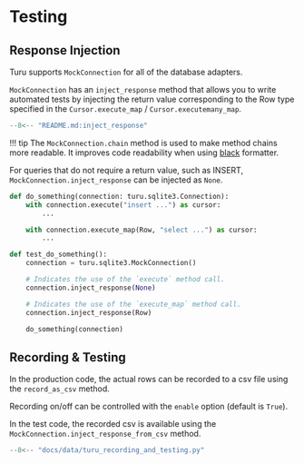 # Testing

## Response Injection
Turu supports `MockConnection` for all of the database adapters.

`MockConnection` has an `inject_response` method that allows you to write automated tests by injecting the return value corresponding to the Row type specified in the `Cursor.execute_map` / `Cursor.executemany_map`.

```python
--8<-- "README.md:inject_response"
```

!!! tip
    The `MockConnection.chain` method is used to make method chains more readable.
    It improves code readability when using [black](https://pypi.org/project/black/) formatter.

For queries that do not require a return value, such as INSERT,
`MockConnection.inject_response` can be injected as `None`.

```python title="production_code.py"
def do_something(connection: turu.sqlite3.Connection):
    with connection.execute("insert ...") as cursor:
        ...

    with connection.execute_map(Row, "select ...") as cursor:
        ...

```

```python title="test_code.py"
def test_do_something():
    connection = turu.sqlite3.MockConnection()

    # Indicates the use of the `execute` method call.
    connection.inject_response(None)

    # Indicates the use of the `execute_map` method call.
    connection.inject_response(Row)

    do_something(connection)
```

## Recording & Testing

In the production code, the actual rows can be recorded to a csv file using the `record_as_csv` method.

Recording on/off can be controlled with the `enable` option (default is `True`).

In the test code, the recorded csv is available using the `MockConnection.inject_response_from_csv` method.

```python
--8<-- "docs/data/turu_recording_and_testing.py"
```
